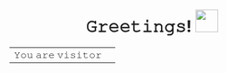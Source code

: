 <h1 align="center">𝙶𝚛𝚎𝚎𝚝𝚒𝚗𝚐𝚜! <img src="https://media.giphy.com/media/hvRJCLFzcasrR4ia7z/giphy.gif" width="40"></h1>

<div align="center">
<table>
  <tr>
    <td>𝚈𝚘𝚞 𝚊𝚛𝚎 𝚟𝚒𝚜𝚒𝚝𝚘𝚛</td>
    <td><img src="https://profile-counter.glitch.me/Gchism94/count.svg" alt="" /></td>
  </tr>
</table>
</div>
